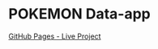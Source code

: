 # POKEMON Data-app

[GitHub Pages - Live Project](https://jaes98.github.io/PokemonDataApp_Marcus/ "Pages Link")
